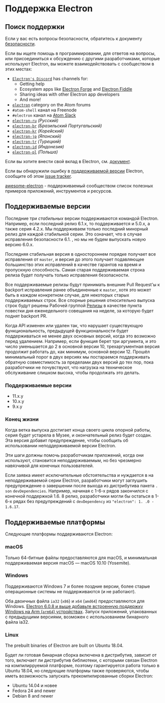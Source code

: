 # Поддержка Electron

## Поиск поддержки

Если у вас есть вопросы безопасности, обратитесь к документу [безопасности](https://github.com/electron/electron/tree/master/SECURITY.md).

Если вы ищете помощь в программировании, для ответов на вопросы, или присоединиться к обсуждению с другими разработчиками, которые используют Electron, вы можете взаимодействовать с сообществом в этих местах:

- [`Electron's Discord`](https://discord.com/invite/electron) has channels for:
  - Getting help
  - Ecosystem apps like [Electron Forge](https://github.com/electron-userland/electron-forge) and [Electron Fiddle](https://github.com/electron/fiddle)
  - Sharing ideas with other Electron app developers
  - And more!
- [`electron`](https://discuss.atom.io/c/electron) category on the Atom forums
- `#atom-shell` канал на Freenode
- `#electron` канал на [Atom Slack](https://discuss.atom.io/t/join-us-on-slack/16638?source_topic_id=25406)
- [`electron-ru`](https://telegram.me/electron_ru) *(Русский)*
- [`electron-br`](https://electron-br.slack.com) *(Бразильский Португальский)*
- [`electron-kr`](https://electron-kr.github.io/electron-kr) *(Корейский)*
- [`electron-jp`](https://electron-jp.slack.com) *(Японский)*
- [`electron-tr`](https://electron-tr.herokuapp.com) *(Турецкий)*
- [`electron-id`](https://electron-id.slack.com) *(Индонезия)*
- [`electron-pl`](https://electronpl.github.io) *(Польша)*

Если вы хотите внести свой вклад в Electron, см. [документ](https://github.com/electron/electron/blob/master/CONTRIBUTING.md).

Если вы обнаружили ошибку в [поддерживаемой версии](#supported-versions) Electron, сообщите об этом [issue tracker](../development/issues.md).

[awesome-electron](https://github.com/sindresorhus/awesome-electron) - поддерживаемый сообществом список полезных примеров приложений, инструментов и ресурсов.

## Поддерживаемые версии

Последние три *стабильных* версии поддерживаются командой Electron. Например, если последний релиз 6.1.x, то поддерживается и 5.0.x, а также серия 4.2.x.  Мы поддерживаем только последний минорный релиз для каждой стабильной серии.  Это означает, что в случае исправления безопасности 6.1. , но мы не будем выпускать новую версию 6.0.x.

Последняя стабильная версия в одностороннем порядке получает все исправления от `master`, и версия до этого получает подавляющее большинство этих исправлений в качестве гарантов на время и пропускную способность. Самая старая поддерживаемая строка релиза будет получать только исправления безопасности.

Все поддерживаемые релизы будут принимать внешние Pull Request'ы к backport исправления ранее объединенные к `master`, хотя это может быть в каждом конкретном случае, для некоторых старых поддерживаемых строк. Все спорные решения относительно выпуска строк будут решены Рабочей группой [Релизы](https://github.com/electron/governance/tree/master/wg-releases) в качестве пункта повестки дня еженедельного совещания на неделе, за которую будет поднят backport PR.

Когда API изменен или удален так, что нарушает существующую функциональность, предыдущей функциональности будет поддерживаться не менее двух основных версий, когда это возможно перед удалением. Например, если функция берет три аргумента, и это число уменьшается до 2 в основной версии 10, трехаргументная версия продолжит работать до, как минимум, основной версии 12. Прошёл минимальный порог в двух версиях мы постараемся поддерживать обратную совместимость за пределами двух версий до тех пор, пока разработчики не почувствуют, что нагрузка на техническое обслуживание слишком высока, чтобы продолжать это делать.

### Поддерживаемые версии

- 11.x.y
- 10.x.y
- 9.x.y

### Конец жизни

Когда ветка выпуска достигает конца своего цикла опорной работы, серия будет устарела в Музее, и окончательный релиз будет создан. Эта версия добавит предупреждение, чтобы сообщить об использовании неподдерживаемой версии Electron.

Эти шаги должны помочь разработчикам приложений, когда они используют, становится неподдерживаемым, но без чрезмерно навязчивой для конечных пользователей.

Если заявка имеет исключительные обстоятельства и нуждается в на неподдерживаемой серии Electron, разработчики могут заглушить предупреждение о завершении после выхода из дистрибутива пакета `. son` `devDependencies`. Например, начиная с 1-6-х рядов закончился с конечной поддержкой 1.6. 8 релиз, разработчики могли бы остаться в 1-6-х рядах без предупреждений с `devDependency` из `"electron": 1. .0 - 1.6.17`.

## Поддерживаемые платформы

Следующие платформы поддерживаются Electron:

### macOS

Только 64-битные файлы предоставляются для macOS, и минимальная поддерживаемая версия macOS — macOS 10.10 (Yosemite).

### Windows

Поддерживаются Windows 7 и более поздние версии, более старые операционные системы не поддерживаются (и не работают).

Оба двоичных файла `ia32` (`x86`) и `x64` (`amd64`) предоставляются для Windows. [Electron 6.0.8 и выше добавьте встроенную поддержку Windows на Arm (`arm64`) устройствах](windows-arm.md). Запуск приложений, упакованных с предыдущими версиями, возможен с использованием бинарного файла ia32.

### Linux

The prebuilt binaries of Electron are built on Ubuntu 18.04.

Будет ли готовая бинарная сборка включена в дистрибутив, зависит от того, включает ли дистрибутив библиотеки, с которыми связан Electron на компилирруемой платформе, поэтому гарантируется работа только в Ubuntu 18.04, но следующие платформы также проверяются, чтобы иметь возможность запускать прекомпилированные сборки Electron:

* Ubuntu 14.04 и новее
* Fedora 24 and newer
* Debian 8 and newer
